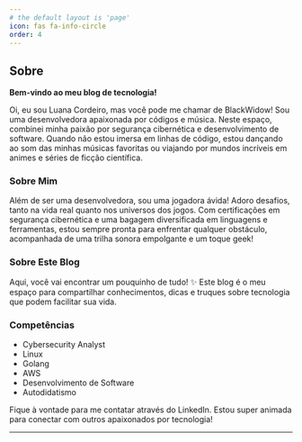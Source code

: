 ```yaml
---
# the default layout is 'page'
icon: fas fa-info-circle
order: 4
---
```


## Sobre

**Bem-vindo ao meu blog de tecnologia!**

Oi, eu sou Luana Cordeiro, mas você pode me chamar de BlackWidow! Sou uma desenvolvedora apaixonada por códigos e música. Neste espaço, combinei minha paixão por segurança cibernética e desenvolvimento de software. Quando não estou imersa em linhas de código, estou dançando ao som das minhas músicas favoritas ou viajando por mundos incríveis em animes e séries de ficção científica.

### Sobre Mim

Além de ser uma desenvolvedora, sou uma jogadora ávida! Adoro desafios, tanto na vida real quanto nos universos dos jogos. Com certificações em segurança cibernética e uma bagagem diversificada em linguagens e ferramentas, estou sempre pronta para enfrentar qualquer obstáculo, acompanhada de uma trilha sonora empolgante e um toque geek!

### Sobre Este Blog

Aqui, você vai encontrar um pouquinho de tudo! ✨ Este blog é o meu espaço para compartilhar conhecimentos, dicas e truques sobre tecnologia que podem facilitar sua vida. 

### Competências

- Cybersecurity Analyst
- Linux
- Golang
- AWS
- Desenvolvimento de Software
- Autodidatismo

Fique à vontade para me contatar através do LinkedIn. Estou super animada para conectar com outros apaixonados por tecnologia!

---